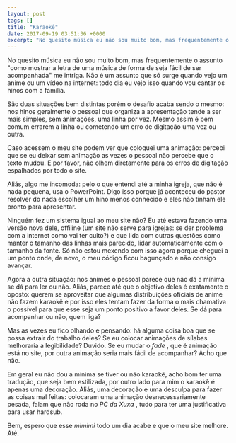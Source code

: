 ```yaml
---
layout: post
tags: []
title: "Karaokê"
date: 2017-09-19 03:51:36 +0000
excerpt: "No quesito música eu não sou muito bom, mas frequentemente o assunto \"como mostrar a letra de uma música de forma de seja fácil de ser..."
---
```


No quesito música eu não sou muito bom, mas frequentemente o assunto "como mostrar a letra de uma música de forma de seja fácil de ser acompanhada" me intriga. Não é um assunto que só surge quando vejo um anime ou um vídeo na internet: todo dia eu vejo isso quando vou cantar os hinos com a família.

São duas situações bem distintas porém o desafio acaba sendo o mesmo: nos hinos geralmente o pessoal que organiza a apresentação tende a ser mais simples, sem animações, uma linha por vez. Mesmo assim é bem comum errarem a linha ou cometendo um erro de digitação uma vez ou outra.

Caso acessem o meu site podem ver que coloquei uma animação: percebi que se eu deixar sem animação as vezes o pessoal não percebe que o texto mudou. E por favor, não olhem diretamente para os erros de digitação espalhados por todo o site.

Aliás, algo me incomoda: pelo o que entendi até a minha igreja, que não é nada pequena, usa o PowerPoint. Digo isso porque já aconteceu do pastor resolver do nada escolher um hino menos conhecido e eles não tinham ele pronto para apresentar.

Ninguém fez um sistema igual ao meu site não? Eu até estava fazendo uma versão nova dele, offiline (um site não serve para igrejas: se der problema com a internet como vai ter culto?) e que lida com outras questões como manter o tamanho das linhas mais parecido, lidar automaticamente com o tamanho da fonte. Só não estou mexendo com isso agora porque cheguei a um ponto onde, de novo, o meu código ficou bagunçado e não consigo avançar.

Agora a outra situação: nos animes o pessoal parece que não dá a mínima se dá para ler ou não. Aliás, parece até que o objetivo deles é exatamente o oposto: querem se aproveitar que algumas distribuições oficiais de anime não fazem karaokê e por isso eles tentam fazer da forma o mais chamativa o possível para que esse seja um ponto positivo a favor deles. Se dá para acompanhar ou não, quem liga?

Mas as vezes eu fico olhando e pensando: há alguma coisa boa que se possa extrair do trabalho deles? Se eu colocar animações de sílabas melhoraria a legibilidade? Duvido. Se eu mudar o *fade* , que é animação está no site, por outra animação seria mais fácil de acompanhar? Acho que não.

Em geral eu não dou a mínima se tiver ou não karaokê, acho bom ter uma tradução, que seja bem estilizada, por outro lado para mim o karaokê é apenas uma decoração. Aliás, uma decoração e uma desculpa para fazer as coisas mal feitas: colocaram uma animação desnecessariamente pesada, falam que não roda no *PC da Xuxa* , tudo para ter uma justificativa para usar hardsub.

Bem, espero que esse *mimimi* todo um dia acabe e que o meu site melhore. Até.